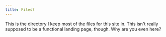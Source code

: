 ```yaml
---
title: Files?
---
```


This is the directory I keep most of the files for this site in. This isn't really supposed to be a functional landing page, though. Why are you even here?